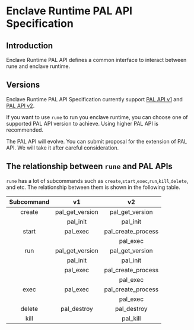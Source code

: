 # Enclave Runtime PAL API Specification

## Introduction

Enclave Runtime PAL API defines a common interface to interact between rune and enclave runtime.

## Versions

Enclave Runtime PAL API Specification currently support [PAL API v1](https://github.com/alibaba/inclavare-containers/blob/master/rune/libenclave/internal/runtime/pal/spec_v1.md) and [PAL API v2](https://github.com/alibaba/inclavare-containers/blob/master/rune/libenclave/internal/runtime/pal/spec_v2.md).

If you want to use `rune` to run you enclave runtime, you can choose one of supported PAL API version to achieve. Using higher PAL API is recommended.

The PAL API will evolve. You can submit proposal for the extension of PAL API. We will take it after careful consideration.

## The relationship between `rune` and PAL APIs

`rune` has a lot of subcommands such as `create`,`start`,`exec`,`run`,`kill`,`delete`, and etc. The relationship between them is shown in the following table.

| Subcommand | v1 | v2 |
| :-------:  | :-------:  |  :-------: |
| create | pal_get_version | pal_get_version |
|		| pal_init | pal_init |
| start | pal_exec | pal_create_process |
|		|            | pal_exec |
| run  |  pal_get_version  | pal_get_version |
|	   | pal_init |  pal_init |
|      |  pal_exec | pal_create_process |
|	  |                | pal_exec |
| exec | pal_exec  | pal_create_process |
|      |           | pal_exec           | 
| delete | pal_destroy | pal_destroy |
| kill |  |  pal_kill |
